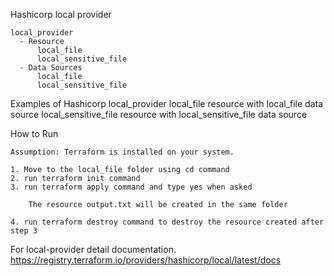 Hashicorp local provider

    
    local_provider
      - Resource
          local_file
          local_sensitive_file
      - Data Sources
          local_file
          local_sensitive_file

Examples of Hashicorp local_provider
       local_file resource with local_file data source
       local_sensitive_file resource with local_sensitive_file data source


How to Run 

    Assumption: Terraform is installed on your system.

    1. Move to the local_file folder using cd command
    2. run terraform init command
    3. run terraform apply command and type yes when asked

        The resource output.txt will be created in the same folder

    4. run terraform destroy command to destroy the resource created after step 3



For local-provider detail documentation.
    https://registry.terraform.io/providers/hashicorp/local/latest/docs
